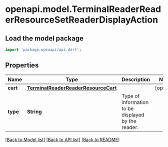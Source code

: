 # openapi.model.TerminalReaderReaderResourceSetReaderDisplayAction

## Load the model package
```dart
import 'package:openapi/api.dart';
```

## Properties
Name | Type | Description | Notes
------------ | ------------- | ------------- | -------------
**cart** | [**TerminalReaderReaderResourceCart**](TerminalReaderReaderResourceCart.md) |  | [optional] 
**type** | **String** | Type of information to be displayed by the reader. | 

[[Back to Model list]](../README.md#documentation-for-models) [[Back to API list]](../README.md#documentation-for-api-endpoints) [[Back to README]](../README.md)


